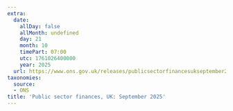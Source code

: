 ```yaml
---
extra:
  date:
    allDay: false
    allMonth: undefined
    day: 21
    month: 10
    timePart: 07:00
    utc: 1761026400000
    year: 2025
  url: https://www.ons.gov.uk/releases/publicsectorfinancesukseptember2025
taxonomies:
  source:
  - ONS
title: 'Public sector finances, UK: September 2025'
---
```

